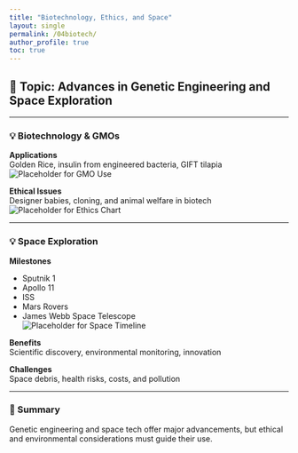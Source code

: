 ```yaml
---
title: "Biotechnology, Ethics, and Space"
layout: single
permalink: /04biotech/
author_profile: true
toc: true
---
```


## 🧭 Topic: Advances in Genetic Engineering and Space Exploration

---

### 💡 Biotechnology & GMOs

**Applications**  
Golden Rice, insulin from engineered bacteria, GIFT tilapia  
![Placeholder for GMO Use](../assets/images/placeholder-gmo.jpg)

**Ethical Issues**  
Designer babies, cloning, and animal welfare in biotech  
![Placeholder for Ethics Chart](../assets/images/placeholder-ethics.jpg)

---

### 💡 Space Exploration

**Milestones**  
- Sputnik 1  
- Apollo 11  
- ISS  
- Mars Rovers  
- James Webb Space Telescope  
![Placeholder for Space Timeline](../assets/images/placeholder-space.jpg)

**Benefits**  
Scientific discovery, environmental monitoring, innovation

**Challenges**  
Space debris, health risks, costs, and pollution

---

### 📌 Summary

Genetic engineering and space tech offer major advancements, but ethical and environmental considerations must guide their use.

